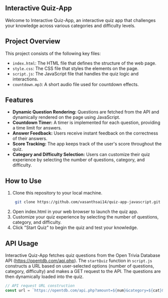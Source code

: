 ## Interactive Quiz-App
Welcome to Interactive Quiz-App, an interactive quiz app that challenges your knowledge across various categories and difficulty levels.

## Project Overview
This project consists of the following key files:
- `index.html`: The HTML file that defines the structure of the web page.
- `style.css`: The CSS file that styles the elements on the page.
- `script.js`: The JavaScript file that handles the quiz logic and interactions.
- `countdown.mp3`: A short audio file used for countdown effects.

## Features
- **Dynamic Question Rendering:** Questions are fetched from the API and dynamically rendered on the page using JavaScript.
- **Countdown Timer:** A timer is implemented for each question, providing a time limit for answers.
- **Answer Feedback:** Users receive instant feedback on the correctness of their answers.
- **Score Tracking:** The app keeps track of the user's score throughout the quiz.
- **Category and Difficulty Selection:** Users can customize their quiz experience by selecting the number of questions, category, and difficulty.

## How to Use
1. Clone this repository to your local machine.
   ```bash
    git clone https://github.com/vasanthsai14/quiz-app-javascript.git
    ``` 
2. Open index.html in your web browser to launch the quiz app.
3. Customize your quiz experience by selecting the number of questions, category, and difficulty.
4. Click "Start Quiz" to begin the quiz and test your knowledge.

## API Usage
Interactive Quiz-App fetches quiz questions from the Open Trivia Database API (https://opentdb.com/api.php). The `startQuiz` function in `script.js` constructs a URL based on user-selected options (number of questions, category, difficulty) and makes a GET request to the API. The questions are then dynamically loaded into the quiz.
```javascript
// API request URL construction
const url = `https://opentdb.com/api.php?amount=${num}&category=${cat}&difficulty=${diff}&type=multiple`;
